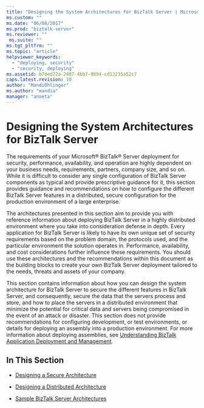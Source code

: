 ```yaml
---
title: "Designing the System Architectures for BizTalk Server | Microsoft Docs"
ms.custom: ""
ms.date: "06/08/2017"
ms.prod: "biztalk-server"
ms.reviewer: ""
 ms.suite: ""
ms.tgt_pltfrm: ""
ms.topic: "article"
helpviewer_keywords: 
  - "deploying, security"
  - "security, deploying"
ms.assetid: b7ded72a-2487-4bb7-9894-cd13235a52c7
caps.latest.revision: 10
author: "MandiOhlinger"
ms.author: "mandia"
manager: "anneta"
---
```

# Designing the System Architectures for BizTalk Server
The requirements of your Microsoft® BizTalk® Server deployment for security, performance, availability, and operation are highly dependent on your business needs, requirements, partners, company size, and so on. While it is difficult to consider any single configuration of BizTalk Server components as typical and provide prescriptive guidance for it, this section provides guidance and recommendations on how to configure the different BizTalk Server features in a distributed, secure configuration for the production environment of a large enterprise.  
  
 The architectures presented in this section aim to provide you with reference information about deploying BizTalk Server in a highly distributed environment where you take into consideration defense in depth. Every application for BizTalk Server is likely to have its own unique set of security requirements based on the problem domain, the protocols used, and the particular environment the solution operates in. Performance, availability, and cost considerations further influence these requirements. You should use these architectures and the recommendations within this document as the building blocks to create your own BizTalk Server deployment tailored to the needs, threats and assets of your company.  
  
 This section contains information about how you can design the system architecture for BizTalk Server to secure the different features in BizTalk Server, and consequently, secure the data that the servers process and store, and how to place the servers in a distributed environment that minimize the potential for critical data and servers being compromised in the event of an attack or disaster. This section does not provide recommendations for configuring development, or test environments, or details for deploying an assembly into a production environment. For more information about deploying assemblies, see [Understanding BizTalk Application Deployment and Management](../core/understanding-biztalk-application-deployment-and-management.md).  
  
## In This Section  
  
-   [Designing a Secure Architecture](../core/designing-a-secure-architecture.md)  
  
-   [Designing a Distributed Architecture](../core/designing-a-distributed-architecture.md)  
  
-   [Sample BizTalk Server Architectures](../core/sample-biztalk-server-architectures.md)